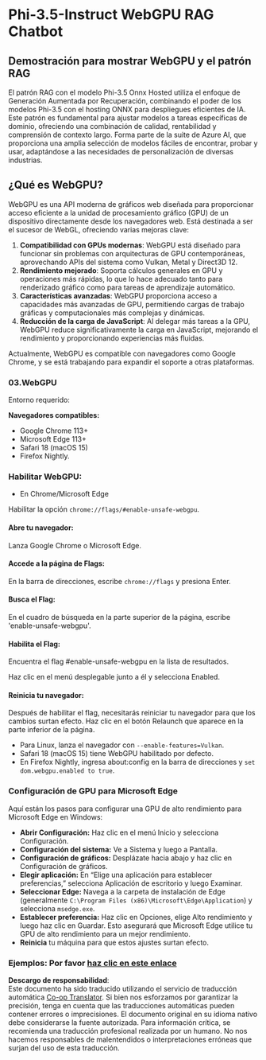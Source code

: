 <!--
CO_OP_TRANSLATOR_METADATA:
{
  "original_hash": "b62864faf628eb07f5231d4885555198",
  "translation_date": "2025-03-27T11:16:22+00:00",
  "source_file": "md\\02.Application\\01.TextAndChat\\Phi3\\WebGPUWithPhi35Readme.md",
  "language_code": "es"
}
-->
# Phi-3.5-Instruct WebGPU RAG Chatbot

## Demostración para mostrar WebGPU y el patrón RAG

El patrón RAG con el modelo Phi-3.5 Onnx Hosted utiliza el enfoque de Generación Aumentada por Recuperación, combinando el poder de los modelos Phi-3.5 con el hosting ONNX para despliegues eficientes de IA. Este patrón es fundamental para ajustar modelos a tareas específicas de dominio, ofreciendo una combinación de calidad, rentabilidad y comprensión de contexto largo. Forma parte de la suite de Azure AI, que proporciona una amplia selección de modelos fáciles de encontrar, probar y usar, adaptándose a las necesidades de personalización de diversas industrias.

## ¿Qué es WebGPU? 
WebGPU es una API moderna de gráficos web diseñada para proporcionar acceso eficiente a la unidad de procesamiento gráfico (GPU) de un dispositivo directamente desde los navegadores web. Está destinada a ser el sucesor de WebGL, ofreciendo varias mejoras clave:

1. **Compatibilidad con GPUs modernas**: WebGPU está diseñado para funcionar sin problemas con arquitecturas de GPU contemporáneas, aprovechando APIs del sistema como Vulkan, Metal y Direct3D 12.
2. **Rendimiento mejorado**: Soporta cálculos generales en GPU y operaciones más rápidas, lo que lo hace adecuado tanto para renderizado gráfico como para tareas de aprendizaje automático.
3. **Características avanzadas**: WebGPU proporciona acceso a capacidades más avanzadas de GPU, permitiendo cargas de trabajo gráficas y computacionales más complejas y dinámicas.
4. **Reducción de la carga de JavaScript**: Al delegar más tareas a la GPU, WebGPU reduce significativamente la carga en JavaScript, mejorando el rendimiento y proporcionando experiencias más fluidas.

Actualmente, WebGPU es compatible con navegadores como Google Chrome, y se está trabajando para expandir el soporte a otras plataformas.

### 03.WebGPU
Entorno requerido:

**Navegadores compatibles:** 
- Google Chrome 113+
- Microsoft Edge 113+
- Safari 18 (macOS 15)
- Firefox Nightly.

### Habilitar WebGPU:

- En Chrome/Microsoft Edge 

Habilitar la opción `chrome://flags/#enable-unsafe-webgpu`.

#### Abre tu navegador:
Lanza Google Chrome o Microsoft Edge.

#### Accede a la página de Flags:
En la barra de direcciones, escribe `chrome://flags` y presiona Enter.

#### Busca el Flag:
En el cuadro de búsqueda en la parte superior de la página, escribe 'enable-unsafe-webgpu'.

#### Habilita el Flag:
Encuentra el flag #enable-unsafe-webgpu en la lista de resultados.

Haz clic en el menú desplegable junto a él y selecciona Enabled.

#### Reinicia tu navegador:

Después de habilitar el flag, necesitarás reiniciar tu navegador para que los cambios surtan efecto. Haz clic en el botón Relaunch que aparece en la parte inferior de la página.

- Para Linux, lanza el navegador con `--enable-features=Vulkan`.
- Safari 18 (macOS 15) tiene WebGPU habilitado por defecto.
- En Firefox Nightly, ingresa about:config en la barra de direcciones y `set dom.webgpu.enabled to true`.

### Configuración de GPU para Microsoft Edge 

Aquí están los pasos para configurar una GPU de alto rendimiento para Microsoft Edge en Windows:

- **Abrir Configuración:** Haz clic en el menú Inicio y selecciona Configuración.
- **Configuración del sistema:** Ve a Sistema y luego a Pantalla.
- **Configuración de gráficos:** Desplázate hacia abajo y haz clic en Configuración de gráficos.
- **Elegir aplicación:** En “Elige una aplicación para establecer preferencias,” selecciona Aplicación de escritorio y luego Examinar.
- **Seleccionar Edge:** Navega a la carpeta de instalación de Edge (generalmente `C:\Program Files (x86)\Microsoft\Edge\Application`) y selecciona `msedge.exe`.
- **Establecer preferencia:** Haz clic en Opciones, elige Alto rendimiento y luego haz clic en Guardar.
Esto asegurará que Microsoft Edge utilice tu GPU de alto rendimiento para un mejor rendimiento. 
- **Reinicia** tu máquina para que estos ajustes surtan efecto.

### Ejemplos: Por favor [haz clic en este enlace](https://github.com/microsoft/aitour-exploring-cutting-edge-models/tree/main/src/02.ONNXRuntime/01.WebGPUChatRAG)

**Descargo de responsabilidad**:  
Este documento ha sido traducido utilizando el servicio de traducción automática [Co-op Translator](https://github.com/Azure/co-op-translator). Si bien nos esforzamos por garantizar la precisión, tenga en cuenta que las traducciones automáticas pueden contener errores o imprecisiones. El documento original en su idioma nativo debe considerarse la fuente autorizada. Para información crítica, se recomienda una traducción profesional realizada por un humano. No nos hacemos responsables de malentendidos o interpretaciones erróneas que surjan del uso de esta traducción.